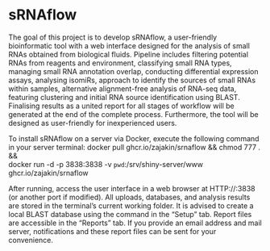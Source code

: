 # sRNAflow


The goal of this project is to develop sRNAflow, a user-friendly bioinformatic tool with a web interface designed for the analysis of small RNAs obtained from biological fluids.
Pipeline includes filtering potential RNAs from reagents and environment, classifying small RNA types, managing small RNA annotation overlap, conducting differential expression assays, analysing isomiRs, approach to identify the sources of small RNAs within samples, alternative alignment-free analysis of RNA-seq data, featuring clustering and initial RNA source identification using BLAST.
Finalising results as a united report for all stages of workflow will be generated at the end of the complete process. Furthermore, the tool will be designed as user-friendly for inexperienced users.

To install sRNAflow on a server via Docker, execute the following command in your server terminal:
   docker pull ghcr.io/zajakin/srnaflow && chmod 777 . && \
   docker run -d -p 3838:3838 -v `pwd`:/srv/shiny-server/www ghcr.io/zajakin/srnaflow
   
After running, access the user interface in a web browser at HTTP://<your server name>:3838 (or another port if modified).
All uploads, databases, and analysis results are stored in the terminal’s current working folder. It is advised to create a local BLAST database using the command in the “Setup” tab.
Report files are accessible in the “Reports” tab. If you provide an email address and mail server, notifications and these report files can be sent for your convenience.
